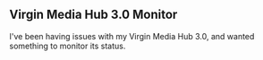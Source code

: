 ## Virgin Media Hub 3.0 Monitor

I've been having issues with my Virgin Media Hub 3.0, and wanted something to monitor its status.